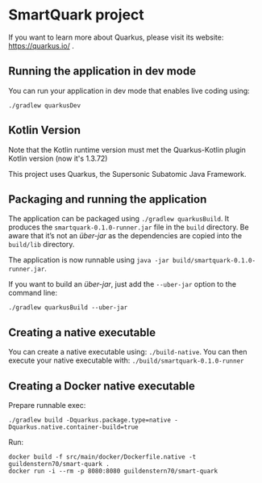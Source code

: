 # SmartQuark project

If you want to learn more about Quarkus, please visit its website: https://quarkus.io/ .

## Running the application in dev mode

You can run your application in dev mode that enables live coding using:
```
./gradlew quarkusDev
```

## Kotlin Version

Note that the Kotlin runtime version must met the Quarkus-Kotlin plugin Kotlin version (now it's 1.3.72)

This project uses Quarkus, the Supersonic Subatomic Java Framework.

## Packaging and running the application

The application can be packaged using `./gradlew quarkusBuild`.
It produces the `smartquark-0.1.0-runner.jar` file in the `build` directory.
Be aware that it’s not an _über-jar_ as the dependencies are copied into the `build/lib` directory.

The application is now runnable using `java -jar build/smartquark-0.1.0-runner.jar`.

If you want to build an _über-jar_, just add the `--uber-jar` option to the command line:
```
./gradlew quarkusBuild --uber-jar
```

## Creating a native executable

You can create a native executable using: `./build-native`.
You can then execute your native executable with: `./build/smartquark-0.1.0-runner`

## Creating a Docker native executable

Prepare runnable exec:

    ./gradlew build -Dquarkus.package.type=native -Dquarkus.native.container-build=true

Run:
 
    docker build -f src/main/docker/Dockerfile.native -t guildenstern70/smart-quark .
    docker run -i --rm -p 8080:8080 guildenstern70/smart-quark
    
    
    